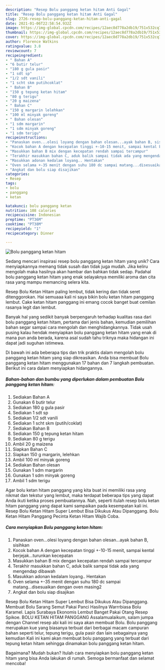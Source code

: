 ```yaml
---
description: "Resep Bolu panggang ketan hitam Anti Gagal"
title: "Resep Bolu panggang ketan hitam Anti Gagal"
slug: 2726-resep-bolu-panggang-ketan-hitam-anti-gagal
date: 2021-01-06T22:58:54.932Z
image: https://img-global.cpcdn.com/recipes/12aec8d778a2db19/751x532cq70/bolu-panggang-ketan-hitam-foto-resep-utama.jpg
thumbnail: https://img-global.cpcdn.com/recipes/12aec8d778a2db19/751x532cq70/bolu-panggang-ketan-hitam-foto-resep-utama.jpg
cover: https://img-global.cpcdn.com/recipes/12aec8d778a2db19/751x532cq70/bolu-panggang-ketan-hitam-foto-resep-utama.jpg
author: Florence Watkins
ratingvalue: 3.8
reviewcount: 7
recipeingredient:
- " Bahan A"
- "6 butir telur"
- "180 g gula pasir"
- "1 sdt sp"
- "1/2 sdt vanili"
- "1 scht skm putihcoklat"
- " Bahan B"
- "150 g tepung ketan hitam"
- "80 g terigu"
- "20 g maizena"
- " Bahan C"
- "150 g margarin lelehkan"
- "100 ml minyak goreng"
- " Bahan olesan"
- "1 sdm margarin"
- "1 sdm minyak goreng"
- "1 sdm terigu"
recipeinstructions:
- "Panaskan oven...olesi loyang dengan bahan olesan...ayak bahan B, sisihkan"
- "Kocok bahan A dengan kecepatan tinggi +-10-15 menit, sampai kental berjejak...turunkan kecepatan"
- "Masukkan bahan B mix dengan kecepatan rendah sampai tercampur"
- "Terakhir masukkan bahan C, aduk balik sampai tidak ada yang mengendap dibawah"
- "Masukkan adonan kedalam loyang.. Hentakan"
- "Oven selama +-35 menit dengan suhu 180 dc sampai matang...disesuaikan dengan oven masing2"
- "Angkat dan bolu siap disajikan"
categories:
- Resep
tags:
- bolu
- panggang
- ketan

katakunci: bolu panggang ketan 
nutrition: 108 calories
recipecuisine: Indonesian
preptime: "PT36M"
cooktime: "PT38M"
recipeyield: "1"
recipecategory: Dinner

---
```



![Bolu panggang ketan hitam](https://img-global.cpcdn.com/recipes/12aec8d778a2db19/751x532cq70/bolu-panggang-ketan-hitam-foto-resep-utama.jpg)

Sedang mencari inspirasi resep bolu panggang ketan hitam yang unik? Cara menyiapkannya memang tidak susah dan tidak juga mudah. Jika keliru mengolah maka hasilnya akan hambar dan bahkan tidak sedap. Padahal bolu panggang ketan hitam yang enak selayaknya memiliki aroma dan cita rasa yang mampu memancing selera kita.

Resep Bolu Ketan Hitam paling lembut, tidak kering dan tidak seret ditenggorokan. Hai semuaaa kali ni saya bikin bolu ketan hitam panggang lembut. Cake ketan hitam panggang ini emang cocok banget buat cemilan rasanya legit dan lembut.

Banyak hal yang sedikit banyak berpengaruh terhadap kualitas rasa dari bolu panggang ketan hitam, pertama dari jenis bahan, kemudian pemilihan bahan segar sampai cara mengolah dan menghidangkannya. Tidak usah pusing kalau hendak menyiapkan bolu panggang ketan hitam yang enak di mana pun anda berada, karena asal sudah tahu triknya maka hidangan ini dapat jadi suguhan istimewa.


Di bawah ini ada beberapa tips dan trik praktis dalam mengolah bolu panggang ketan hitam yang siap dikreasikan. Anda bisa membuat Bolu panggang ketan hitam menggunakan 17 bahan dan 7 langkah pembuatan. Berikut ini cara dalam menyiapkan hidangannya.

<!--inarticleads1-->

##### Bahan-bahan dan bumbu yang diperlukan dalam pembuatan Bolu panggang ketan hitam:

1. Sediakan  Bahan A
1. Gunakan 6 butir telur
1. Sediakan 180 g gula pasir
1. Sediakan 1 sdt sp
1. Sediakan 1/2 sdt vanili
1. Sediakan 1 scht skm (putih/coklat)
1. Sediakan  Bahan B
1. Sediakan 150 g tepung ketan hitam
1. Sediakan 80 g terigu
1. Ambil 20 g maizena
1. Siapkan  Bahan C
1. Siapkan 150 g margarin, lelehkan
1. Ambil 100 ml minyak goreng
1. Sediakan  Bahan olesan
1. Gunakan 1 sdm margarin
1. Gunakan 1 sdm minyak goreng
1. Ambil 1 sdm terigu


Agar bolu ketan hitam panggang yang kita buat ini memiliki rasa yang nikmat dan tekstur yang lembut, maka terdapat beberapa tips yang dapat Anda ikuti ketika proses pembuatannya. Nah, seperti itulah resep bolu ketan hitam panggang yang dapat kami sampaikan pada kesempatan kali ini. Resep Bolu Ketan Hitam Super Lembut Bisa Dikukus Atau Dipanggang. Bolu Ketan Hitam Panggang Pecinta Ketan Hitam Wajib Coba. 

<!--inarticleads2-->

##### Cara menyiapkan Bolu panggang ketan hitam:

1. Panaskan oven...olesi loyang dengan bahan olesan...ayak bahan B, sisihkan
1. Kocok bahan A dengan kecepatan tinggi +-10-15 menit, sampai kental berjejak...turunkan kecepatan
1. Masukkan bahan B mix dengan kecepatan rendah sampai tercampur
1. Terakhir masukkan bahan C, aduk balik sampai tidak ada yang mengendap dibawah
1. Masukkan adonan kedalam loyang.. Hentakan
1. Oven selama +-35 menit dengan suhu 180 dc sampai matang...disesuaikan dengan oven masing2
1. Angkat dan bolu siap disajikan


Resep Bolu Ketan Hitam Super Lembut Bisa Dikukus Atau Dipanggang. Membuat Bolu Sarang Semut Pakai Panci Hasilnya Warrrbiasa Bolu Karamel. Lapis Surabaya Ekonomis Lembut Banget Pakai Otang Resep Spikoe. BOLU KETAN HITAM PANGGANG Assalamualaikum, salam jumpa dengan Channel resep abi kali ini saya akan membuat Bolu. Bolu panggang merupakan kue yang biasanya terbuat dari berbagai macam campuran bahan seperti telur, tepung terigu, gula pasir dan lain sebagainya yang kemudian Kali ini kami akan membuat bolu panggang yang terbuat dari tepung ketan hitam sehingga dinamakan bolu panggang ketan hitam. 

Bagaimana? Mudah bukan? Itulah cara menyiapkan bolu panggang ketan hitam yang bisa Anda lakukan di rumah. Semoga bermanfaat dan selamat mencoba!
